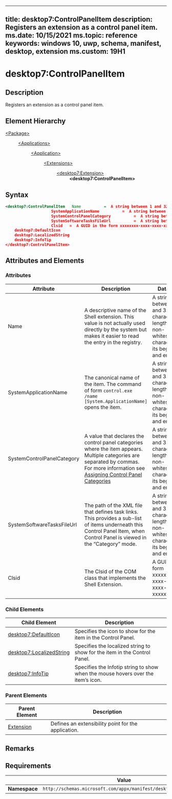 ﻿---

title: desktop7:ControlPanelItem
description: Registers an extension as a control panel item.
ms.date: 10/15/2021
ms.topic: reference
keywords: windows 10, uwp, schema, manifest, desktop, extension 
ms.custom: 19H1
---

# desktop7:ControlPanelItem

## Description
Registers an extension as a control panel item.

## Element Hierarchy
<dl>
<dt><a href="element-package.md">&lt;Package&gt;</a></dt>
<dd>
<dl>
<dt><a href="element-applications.md">&lt;Applications&gt;</a></dt>
<dd>
<dl>
<dt><a href="element-application.md">&lt;Application&gt;</a></dt>
<dd>
<dl>
<dt><a href="element-1-extensions.md">&lt;Extensions&gt;</a></dt>
<dd>
<dl>
<dt><a href="element-desktop7-extension.md">&lt;desktop7:Extension&gt;</a></dt>
<dd><b>&lt;desktop7:ControlPanelItem&gt;</b></dd>
</dl>
</dd>
</dl>
</dd>
</dl>
</dd>
</dl>
</dd>
</dl>


## Syntax
```xml
<desktop7:ControlPanelItem   Name          =  A string between 1 and 32767 characters in length with a non-whitespace character at its beginning and end.
                    SystemApplicationName          =  A string between 1 and 32767 characters in length with a non-whitespace character at its beginning and end.
                    SystemControlPanelCategory          =  A string between 1 and 32767 characters in length with a non-whitespace character at its beginning and end.
                    SystemSoftwareTasksFileUrl          =  A string between 1 and 32767 characters in length with a non-whitespace character at its beginning and end.
                    Clsid   =  A GUID in the form xxxxxxxx-xxxx-xxxx-xxxx-xxxxxxxxxxxx. >
    desktop7:DefaultIcon
    desktop7:LocalizedString
    desktop7:InfoTip
</desktop7:ControlPanelItem>
```



## Attributes and Elements

### Attributes

| Attribute | Description | Data type | Required |
|-----------|-------------|-----------|----------|
| Name | A descriptive name of the Shell extension. This value is not actually used directly by the system but makes it easier to read the entry in the registry. | A string between 1 and 32767 characters in length with a non-whitespace character at its beginning and end. | Yes |
| SystemApplicationName | The canonical name of the item. The command of form `control.exe /name [System.ApplicationName]` opens the item. | A string between 1 and 32767 characters in length with a non-whitespace character at its beginning and end. | Yes |
| SystemControlPanelCategory | A value that declares the control panel categories where the item appears. Multiple categories are separated by commas. For more information see [Assigning Control Panel Categories](/previous-versions/windows/desktop/legacy/cc144183(v=vs.85))| A string between 1 and 32767 characters in length with a non-whitespace character at its beginning and end. | Yes |
| SystemSoftwareTasksFileUrl | The path of the XML file that defines task links.  This provides a sub-list of items underneath this Control Panel Item, when Control Panel is viewed in the “Category” mode. | A string between 1 and 32767 characters in length with a non-whitespace character at its beginning and end. | Yes |
| Clsid  | The Clsid of the COM class that implements the Shell Extension.  | A GUID in the form xxxxxxxx-xxxx-xxxx-xxxx-xxxxxxxxxxxx.  | Yes |

### Child Elements

| Child Element | Description |
|---------------|-------------|
| [desktop7:DefaultIcon](element-desktop7-defaulticon.md) | Specifies the icon to show for the item in the Control Panel. |  
| [desktop7:LocalizedString](element-desktop7-localizedstring.md) | Specifies the localized string to show for the item in the Control Panel. |  
| [desktop7:InfoTip](element-desktop7-infotip.md) | Specifies the Infotip string to show when the mouse hovers over the item’s icon. |  

### Parent Elements

| Parent Element | Description |
|---------------|-------------|
| [Extension](element-desktop7-extension.md) | Defines an extensibility point for the application. |  


## Remarks




## Requirements

|               |       Value                                                      |
|---------------|-------------------------------------------------------------|
| **Namespace** | `http://schemas.microsoft.com/appx/manifest/desktop/windows10/7` |